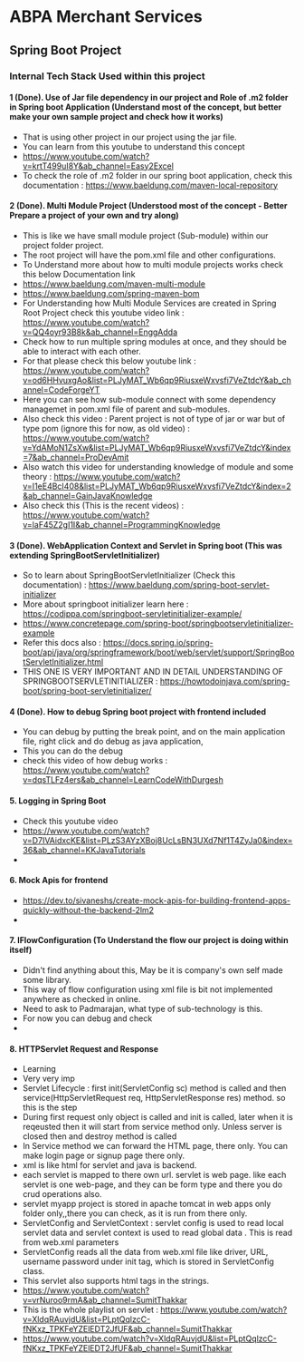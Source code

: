 # ABPA Merchant Services


## Spring Boot Project

### Internal Tech Stack Used within this project 

#### 1 (Done). Use of Jar file dependency in our project and Role of .m2 folder in Spring boot Application (Understand most of the concept, but better make your own sample project and check how it works)
* That is using other project in our project using the jar file.
* You can learn from this youtube to understand this concept
* https://www.youtube.com/watch?v=krtT499uI8Y&ab_channel=Easy2Excel
* To check the role of .m2 folder in our spring boot application, check this documentation : https://www.baeldung.com/maven-local-repository
  
#### 2 (Done). Multi Module Project (Understood most of the concept - Better Prepare a project of your own and try along)
* This is like we have small module project (Sub-module) within our project folder project.
* The root project will have the pom.xml file and other configurations.
* To Understand more about how to multi module projects works check this below Documentation link
* https://www.baeldung.com/maven-multi-module
* https://www.baeldung.com/spring-maven-bom
* For Understanding how Multi Module Services are created in Spring Root Project check this youtube video link : https://www.youtube.com/watch?v=QQ4oyr93B8k&ab_channel=EnggAdda
* Check how to run multiple spring modules at once, and they should be able to interact with each other.
* For that please check this below youtube link : https://www.youtube.com/watch?v=od6HHvuxgAo&list=PLJyMAT_Wb6qp9RiusxeWxvsfi7VeZtdcY&ab_channel=CodeForgeYT
* Here you can see how sub-module connect with some dependency managemet in pom.xml file of parent and sub-modules.
* Also check this video : Parent project is not of type of jar or war but of type pom (ignore this for now, as old video) : https://www.youtube.com/watch?v=YdAMoN1ZsXw&list=PLJyMAT_Wb6qp9RiusxeWxvsfi7VeZtdcY&index=7&ab_channel=ProDevAmit
* Also watch this video for understanding knowledge of module and some theory : https://www.youtube.com/watch?v=I1eE4BcI408&list=PLJyMAT_Wb6qp9RiusxeWxvsfi7VeZtdcY&index=2&ab_channel=GainJavaKnowledge
* Also check this (This is the recent videos) : https://www.youtube.com/watch?v=laF45Z2gI1I&ab_channel=ProgrammingKnowledge

#### 3 (Done). WebApplication Context and Servlet in Spring boot (This was extending SpringBootServletInitializer)
* So to learn about SpringBootServletInitializer (Check this documentation) : https://www.baeldung.com/spring-boot-servlet-initializer
* More about springboot initializer learn here : https://codippa.com/springboot-servletinitializer-example/
* https://www.concretepage.com/spring-boot/springbootservletinitializer-example
* Refer this docs also : https://docs.spring.io/spring-boot/api/java/org/springframework/boot/web/servlet/support/SpringBootServletInitializer.html
* THIS ONE IS VERY IMPORTANT AND IN DETAIL UNDERSTANDING OF SPRINGBOOTSERVLETINITIALIZER : https://howtodoinjava.com/spring-boot/spring-boot-servletinitializer/

#### 4 (Done). How to debug Spring boot project with frontend included
* You can debug by putting the break point, and on the main application file, right click and do debug as java application,
* This you can do the debug
* check this video of how debug works : https://www.youtube.com/watch?v=dqsTLFz4ers&ab_channel=LearnCodeWithDurgesh

#### 5. Logging in Spring Boot
* Check this youtube video
* https://www.youtube.com/watch?v=D7IVAidxcKE&list=PLzS3AYzXBoj8UcLsBN3UXd7Nf1T4ZyJa0&index=36&ab_channel=KKJavaTutorials
* 

#### 6. Mock Apis for frontend
* https://dev.to/sivaneshs/create-mock-apis-for-building-frontend-apps-quickly-without-the-backend-2lm2
* 

#### 7. IFlowConfiguration (To Understand the flow our project is doing within itself)
* Didn't find anything about this, May be it is company's own self made some library.
* This way of flow configuration using xml file is bit not implemented anywhere as checked in online.
* Need to ask to Padmarajan, what type of sub-technology is this.
* For now you can debug and check
* 

#### 8. HTTPServlet Request and Response
* Learning
* Very very imp
* Servlet Lifecycle : first init(ServletConfig sc) method is called and then service(HttpServletRequest req, HttpServletResponse res) method. so this is the step
* During first request only object is called and init is called, later when it is reqeusted then it will start from service method only. Unless server is closed then and destroy method is called
* In Service method we can forward the HTML page, there only. You can make login page or signup page there only.
* xml is like html for servlet and java is backend.
* each servlet is mapped to there own url. servlet is web page. like each servlet is one web-page, and they can be form type and there you do crud operations also.
* servlet myapp project is stored in apache tomcat in web apps only folder only,,there you can check, as it is run from there only.
* ServletConfig and ServletContext : servlet config is used to read local servlet data <init-param> and servlet context is used to read global data <Context-param>. This is read from web.xml parameters
* ServletConfig reads all the data from web.xml file like driver, URL, username password under init tag, which is stored in ServletConfig class.
* This servlet also supports html tags in the strings.
* https://www.youtube.com/watch?v=vrNuroo9rmA&ab_channel=SumitThakkar
* This is the whole playlist on servlet : https://www.youtube.com/watch?v=XldqRAuvjdU&list=PLptQqlzcC-fNKxz_TPKFeYZElEDT2JfUF&ab_channel=SumitThakkar
* https://www.youtube.com/watch?v=XldqRAuvjdU&list=PLptQqlzcC-fNKxz_TPKFeYZElEDT2JfUF&ab_channel=SumitThakkar





